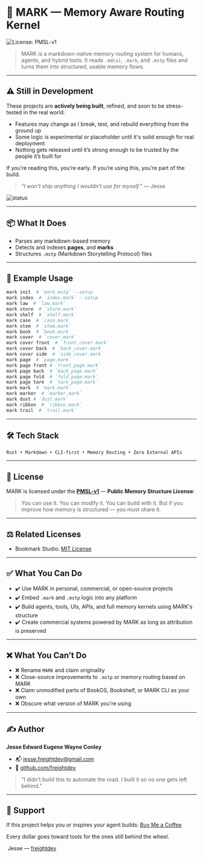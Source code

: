 # 🧠 MARK — Memory Aware Routing Kernel

![License: PMSL-v1](https://img.shields.io/badge/license-PMSL--v1-brightgreen?style=flat-square)

> MARK is a markdown-native memory routing system for humans, agents, and hybrid tools.
> It reads `.md(x)`, `.mark`, and `.mstp` files and turns them into structured, usable memory flows.

---

## ⚠️ Still in Development

These projects are **actively being built**, refined, and soon to be stress-tested in the real world.

* Features may change as I break, test, and rebuild everything from the ground up
* Some logic is experimental or placeholder until it's solid enough for real deployment
* Nothing gets released until it’s strong enough to be trusted by the people it’s built for

If you’re reading this, you’re early.
If you’re using this, you’re part of the build.

> *“I won’t ship anything I wouldn’t use for myself.”* — Jesse

![status](https://img.shields.io/badge/status-in%20development-orange?style=flat-square)

---

## 📦 What It Does

* Parses any markdown-based memory
* Detects and indexes **pages**, and **marks**
* Structures `.mstp` (Markdown Storytelling Protocol) files

---

## 🤪 Example Usage

```bash
mark init  # `mark.mstp` --setup
mark index  # `index.mark` --setup
mark law  # `law.mark`
mark store  # `store.mark'
mark shelf  # `shelf.mark`
mark case  # `case.mark`
mark stem  # `stem.mark`
mark book  # `book.mark`
mark cover  # `cover.mark`
mark cover front  # `front_cover.mark`
mark cover back  # `back_cover.mark`
mark cover side  # `side_cover.mark`
mark page  # `page.mark`
mark page front # `front_page.mark`
mark page back  # `back_page.mark`
mark page fold  # `fold_page.mark`
mark page tare  # `tare_page.mark`
mark mark  # `mark.mark` 
mark marker  # `marker.mark` 
mark dust # `dust.mark`
mark ribbon  # `ribbon.mark`
mark trail  # `trail.mark`
```

---

## 🛠️ Tech Stack

```
Rust • Markdown • CLI-first • Memory Routing • Zero External APIs
```

---

## 📿 License

MARK is licensed under the [**PMSL-v1**](./PMSL-v1.md) — **Public Memory Structure License**:

> You can use it. You can modify it. You can build with it.
> But if you improve how memory is structured — you must share it.

---

## ⚖️ Related Licenses

* Bookmark Studio: [MIT License](https://opensource.org/licenses/MIT)

---

## ✅ What You Can Do

* ✔️ Use MARK in personal, commercial, or open-source projects
* ✔️ Embed `.mark` and `.mstp` logic into any platform
* ✔️ Build agents, tools, UIs, APIs, and full memory kernels using MARK's structure
* ✔️ Create commercial systems powered by MARK as long as attribution is preserved

---

## ❌ What You Can’t Do

* ❌ Rename `MARK` and claim originality
* ❌ Close-source improvements to `.mstp` or memory routing based on MARK
* ❌ Claim unmodified parts of BookOS, Bookshelf, or MARK CLI as your own
* ❌ Obscure what version of MARK you're using

---

## ✍️ Author

**Jesse Edward Eugene Wayne Conley**

* 📬 [jesse.freightdev@gmail.com](mailto:jesse.freightdev@gmail.com)
* 🔗 [github.com/freightdev](https://github.com/freightdev)

> "I didn’t build this to automate the road. I built it so no one gets left behind."

---

## 💛 Support

If this project helps you or inspires your agent builds:
[Buy Me a Coffee](https://coff.ee/freightdev)

Every dollar goes toward tools for the ones still behind the wheel.

️ Jesse — [freightdev](https://github.com/freightdev)
